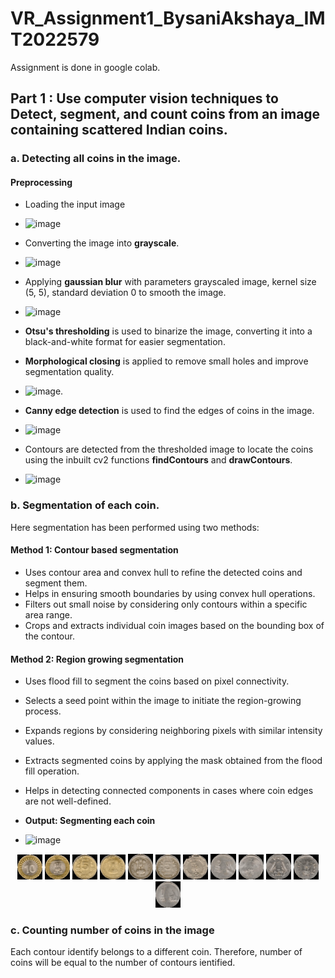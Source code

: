 # VR_Assignment1_BysaniAkshaya_IMT2022579

Assignment is done in google colab.

## Part 1 : Use computer vision techniques to Detect, segment, and count coins from an image containing scattered Indian coins.

### a. Detecting all coins in the image.

#### Preprocessing 
- Loading the input image
  
- ![image](https://github.com/user-attachments/assets/a363d1c0-62b5-40c0-b382-9b786c4177e9)
  
- Converting the image into **grayscale**.
  
- ![image](https://github.com/user-attachments/assets/f17d5af6-6618-496a-a6f6-9455e39076f0)
  
- Applying **gaussian blur** with parameters grayscaled image, kernel size (5, 5), standard deviation 0 to smooth the image.
  
- ![image](https://github.com/user-attachments/assets/d20cd52d-7247-4c80-a383-82ea58d37b5a)

- **Otsu's thresholding** is used to binarize the image, converting it into a black-and-white format for easier segmentation.
- **Morphological closing** is applied to remove small holes and improve segmentation quality.

- ![image](https://github.com/user-attachments/assets/e60d3ce9-d16d-4072-a88d-325bf57b1115).
 
- **Canny edge detection** is used to find the edges of coins in the image.

- ![image](https://github.com/user-attachments/assets/f82c6c58-10ed-4003-aee5-d0cb19a08cfc)

- Contours are detected from the thresholded image to locate the coins using the inbuilt cv2 functions **findContours** and **drawContours**.

- ![image](https://github.com/user-attachments/assets/9415566e-b8fd-403b-b214-878fa6b54bf4)

### b. Segmentation of each coin.

Here segmentation has been performed using two methods:

#### Method 1: Contour based segmentation
- Uses contour area and convex hull to refine the detected coins and segment them.
- Helps in ensuring smooth boundaries by using convex hull operations.
- Filters out small noise by considering only contours within a specific area range.
- Crops and extracts individual coin images based on the bounding box of the contour.

#### Method 2: Region growing segmentation
- Uses flood fill to segment the coins based on pixel connectivity.
- Selects a seed point within the image to initiate the region-growing process.
- Expands regions by considering neighboring pixels with similar intensity values.
- Extracts segmented coins by applying the mask obtained from the flood fill operation.
- Helps in detecting connected components in cases where coin edges are not well-defined.

- **Output: Segmenting each coin**
  
- ![image](https://github.com/user-attachments/assets/858c78d4-0415-4529-a44f-81ee85f5346f)

<p align="center">
  <img src="output/coin1.png" width="8%" />
  <img src="output/coin2.png" width="8%" />
  <img src="output/coin3.png" width="8%" />
  <img src="output/coin4.png" width="8%" />
  <img src="output/coin5.png" width="8%" />
  <img src="output/coin6.png" width="8%" />
  <img src="output/coin7.png" width="8%" />
  <img src="output/coin8.png" width="8%" />
  <img src="output/coin9.png" width="8%" />
  <img src="output/coin10.png" width="8%" />
  <img src="output/coin11.png" width="8%" />
  <img src="output/coin12.png" width="8%" />
</p>

### c. Counting number of coins in the image

Each contour identify belongs to a different coin. Therefore, number of coins will be equal to the number of contours ientified.
